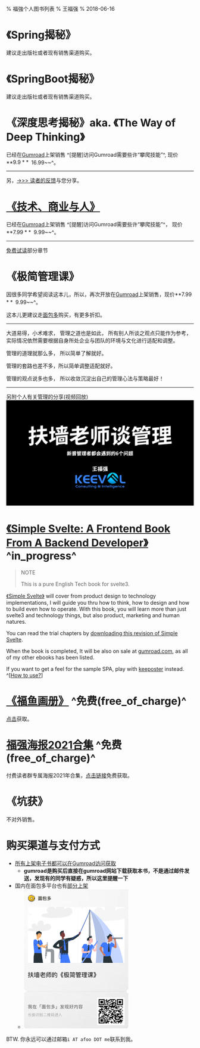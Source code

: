 %  福強个人图书列表
% 王福强
% 2018-06-16

# 《Spring揭秘》

建议走出版社或者现有销售渠道购买。

# 《SpringBoot揭秘》

建议走出版社或者现有销售渠道购买。

# 《深度思考揭秘》aka. 《The Way of Deep Thinking》 

已经在[Gumroad](https://gumroad.com/l/BRmvgb)上架销售 ^\[提醒\]访问Gumroad需要些许“攀爬技能”^, 现价**$9.9**^~~$16.99~~^。

---

另，[->>> 读者的反馈](book-readers-praise.html)与您分享。

# [《技术、商业与人》](https://afoo.me/afpay/?id=tbh)

已经在[Gumroad](https://gum.co/uLPkW)上架销售 ^\[提醒\]访问Gumroad需要些许“攀爬技能”^， 现价**$7.99**^~~$9.99~~^。 


---

[免费试读](books/技术_商业与人-免费试读.pdf)部分章节

# 《极简管理课》

因很多同学希望阅读这本儿，所以，再次开放在[Gumroad](https://gum.co/fANOaE)上架销售，现价**$7.99**^~~$9.99~~^。 

这本儿更建议走[面包多](https://mianbaoduo.com/o/bread/YZ2WlZdq)购买，有更多折扣。

---

大道易得，小术难求， 管理之道也是如此， 所有别人所谈之观点只能作为参考，实际情况依然需要根据自身所处企业与团队的环境与文化进行适配和调整。 

管理的道理就那么多， 所以简单了解就好。

管理的套路也差不多，所以简单调整适配就好。

管理的观点说多也多， 所以收敛沉淀出自己的管理心法与策略最好！

---
另附个人有关管理的分享(视频回放)
[![](images/mgt_talk_cover.jpg)](https://youtu.be/tIPwf7KKinc)



# [《Simple Svelte: A Frontend Book From A Backend Developer》](https://wfq.gumroad.com/l/simple_svelte) ^in_progress^

> NOTE
> 
> This is a pure English Tech book for svelte3. 

[《Simple Svelte》](https://wfq.gumroad.com/l/simple_svelte) will cover from product design to technology implementations, I will guide you thru how to think, how to design and how to build even how to operate. With this book, you will learn more than just svelte3 and technology things, but also product, marketing and human natures.

You can read the trial chapters by [downloading this revision of Simple Svelte](https://afoo.me/books/SimpleSvelte_Trial_Edition.pdf).

When the book is completed, It will be also on sale at [gumroad.com](https://wfq.gumroad.com/l/simple_svelte), as all of my other ebooks has been listed.

If you want to get a feel for the sample SPA, play with [keeposter](https://poster.keevol.cn/) instead. ^[[How to use?](https://www.bilibili.com/video/BV1pg411F7jQ?share_source=copy_web)]



# [《福鱼画册》](https://wfq.gumroad.com/l/wKzbp) ^免费(free_of_charge)^

[点击](https://wfq.gumroad.com/l/wKzbp)获取。

# [福强海报2021合集](https://wfq.gumroad.com/l/fqhb2021) ^免费(free_of_charge)^

付费读者群专属海报2021年合集，[点击链接](https://wfq.gumroad.com/l/fqhb2021)免费获取。

# 《坑获》

不对外销售。


# 购买渠道与支付方式

- [所有上架电子书都可以在Gumroad访问获取](https://wfq.gumroad.com/l) 
    - **gumroad是购买后直接在gumroad网站下载获取本书，不是通过邮件发送，发现有的同学有疑惑，所以这里提醒一下**
- 国内在面包多平台也有[部分上架](https://mianbaoduo.com/o/fgg)
  - [![扶墙老师的《极简管理课》](images/mbd_share_mgt_book.png)](https://mianbaoduo.com/o/bread/YZ2WlZdq)

BTW. 你永远可以通过邮箱`i AT afoo DOT me`联系到我。







